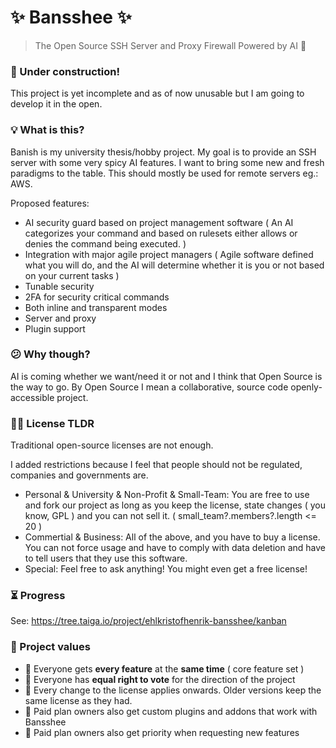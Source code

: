 # ✨ Bansshee ✨ 
> The Open Source SSH Server and Proxy Firewall Powered by AI 🧠

### 🚧 Under construction!

This project is yet incomplete and as of now unusable but I am going to develop it in the open.

### 💡 What is this?

Banish is my university thesis/hobby project. My goal is to provide an SSH server with some very spicy AI features. I want to bring some new and fresh paradigms to the table. This should mostly be used for remote servers eg.: AWS.

Proposed features:
- AI security guard based on project management software ( An AI categorizes your command and based on rulesets either allows or denies the command being executed. )
- Integration with major agile project managers ( Agile software defined what you will do, and the AI will determine whether it is you or not based on your current tasks )
- Tunable security
- 2FA for security critical commands
- Both inline and transparent modes
- Server and proxy
- Plugin support

### 😕 Why though?

AI is coming whether we want/need it or not and I think  that Open Source is the way to go. By Open Source I mean a collaborative, source code openly-accessible project. 

### 🧑‍⚖️ License TLDR

Traditional open-source licenses are not enough.

I added restrictions because I feel that people should not be regulated, companies and governments are.

* Personal & University & Non-Profit & Small-Team: You are free to use and fork our project as long as you keep the license, state changes ( you know, GPL ) and you can not sell it.  ( small_team?.members?.length <= 20 )
* Commertial & Business: All of the above, and you have to buy a license. You can not force usage and have to comply with data deletion and have to tell users that they use this software. 
* Special: Feel free to ask anything! You might even get a free license!

### ⏳ Progress

See: https://tree.taiga.io/project/ehlkristofhenrik-bansshee/kanban

### 🤝 Project values

* 🌟 Everyone gets **every feature** at the **same time** ( core feature set )
* 🌟 Everyone has **equal right to vote** for the direction of the project
* 🌟 Every change to the license applies onwards. Older versions keep the same license as they had.
* 💸 Paid plan owners also get custom plugins and addons that work with Bansshee
* 💸 Paid plan owners also get priority when requesting new features